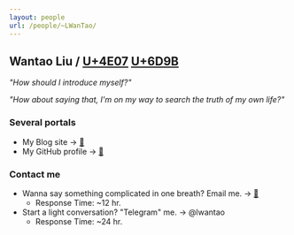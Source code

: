 ```yaml
---
layout: people
url: /people/~LWanTao/
---
```


## Wantao Liu / [U+4E07](https://util.unicode.org/UnicodeJsps/character.jsp?a=4E07) [U+6D9B](https://util.unicode.org/UnicodeJsps/character.jsp?a=6D9B)

*"How should I introduce myself?"*

*"How about saying that, I'm on my way to search the truth of my own life?"*

### Several portals

* My Blog site -> [📔](https://blog.vantao.cn)
* My GitHub profile -> [🚪](https://github.com/LWanTao)

### Contact me

* Wanna say something complicated in one breath? Email me. -> [📧](mailto:vantao@aosc.io)
  * Response Time: ~12 hr.
* Start a light conversation? "Telegram" me. -> @lwantao
  * Response Time: ~24 hr.
